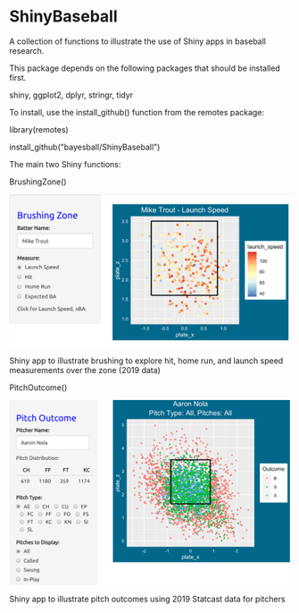 # ShinyBaseball

A collection of functions to illustrate the use of Shiny apps in baseball research.

This package depends on the following packages that should be installed first.

shiny, ggplot2, dplyr, stringr, tidyr

To install, use the install_github() function from the remotes package:

library(remotes)

install_github("bayesball/ShinyBaseball")

The main two Shiny functions:

BrushingZone()

![GitHub Logo](/images/brushingzone.png)

Shiny app to illustrate brushing to explore hit, home run, and launch speed measurements over the zone (2019 data)

PitchOutcome()

![GitHub Logo](/images/pitchoutcome.png)

Shiny app to illustrate pitch outcomes using 2019 Statcast data for pitchers

